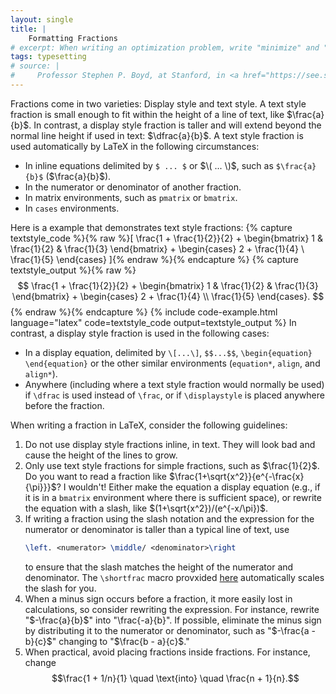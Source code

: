 ```yaml
---
layout: single
title: |
    Formatting Fractions
# excerpt: When writing an optimization problem, write "minimize" and "subject to" instead of "min" and "such that" or "s.t."
tags: typesetting
# source: |
#     Professor Stephen P. Boyd, at Stanford, in <a href="https://see.stanford.edu/Course/EE364A/78">Lecture 5 of his Convex Optimization course</a>, around the 13-minute mark.
---
```


Fractions come in two varieties: Display style and text style. A text style fraction is small enough to fit within the height of a line of text, like $\frac{a}{b}$. In contrast, a display style fraction is taller and will extend beyond the normal line height if used in text:&nbsp;$\dfrac{a}{b}$.
A text style fraction is used automatically by LaTeX in the following circumstances:
- In inline equations delimited by `$ ... $` or $\( ... \)$, such as `$\frac{a}{b}$` ($\frac{a}{b}$). 
- In the numerator or denominator of another fraction.
- In matrix environments, such as `pmatrix` or `bmatrix`.
- In `cases` environments.

Here is a example that demonstrates text style fractions:
{% capture textstyle_code %}{% raw %}\[
    \frac{1 + \frac{1}{2}}{2}
    +
    \begin{bmatrix} 
        1 & \frac{1}{2} & \frac{1}{3} 
    \end{bmatrix} 
    +
    \begin{cases} 
        2 + \frac{1}{4} \\
        \frac{1}{5}
    \end{cases}
\]{% endraw %}{% endcapture %}
{% capture textstyle_output %}{% raw %} 
    $$
        \frac{1 + \frac{1}{2}}{2}
        +
        \begin{bmatrix} 
            1 & \frac{1}{2} & \frac{1}{3} 
        \end{bmatrix} 
        +
        \begin{cases} 
            2 + \frac{1}{4} \\
            \frac{1}{5}
        \end{cases}.
    $$
{% endraw %}{% endcapture %}
{% include code-example.html  
    language="latex"
    code=textstyle_code
    output=textstyle_output
%}
In contrast, a display style fraction is used in the following cases:
- In a display equation, delimited by `\[...\]`, `$$...$$`, `\begin{equation} \end{equation}` or the other similar environments (`equation*`, `align`, and `align*`).
- Anywhere (including where a text style fraction would normally be used) if `\dfrac` is used instead of `\frac`, or if `\displaystyle` is placed anywhere before the fraction.

When writing a fraction in LaTeX, consider the following guidelines:
 
1. Do not use display style fractions inline, in text. They will look bad and cause the height of the lines to grow.
2. Only use text style fractions for simple fractions, such as $\frac{1}{2}$. Do you want to read a fraction like $\frac{1+\sqrt{x^2}}{e^{-\frac{x}{\pi}}}$? I wouldn't! Either make the equation a display equation (e.g., if it is in a `bmatrix` environment where there is sufficient space), or rewrite the equation with a slash, like $(1+\sqrt{x^2})/(e^{-x/\pi})$.
3. If writing a fraction using the slash notation and the expression for the numerator or denominator is taller than a typical line of text, use 
    ```latex
    \left. <numerator> \middle/ <denominator>\right
    ```
    to ensure that the slash matches the height of the numerator and denominator. The `\shortfrac` macro provxided [here](/latex-macros/fractions) automatically scales the slash for you.
4. When a minus sign occurs before a fraction, it more easily lost in calculations, so consider rewriting the expression. For instance, rewrite "$-\frac{a}{b}$" into "\frac{-a}{b}". If possible, eliminate the minus sign by distributing it to the numerator or denominator, such as "$-\frac{a - b}{c}$" changing to "$\frac{b - a}{c}$."
5. When practical, avoid placing fractions inside fractions. For instance, change $$\frac{1 + 1/n}{1} \quad \text{into} \quad \frac{n + 1}{n}.$$ 